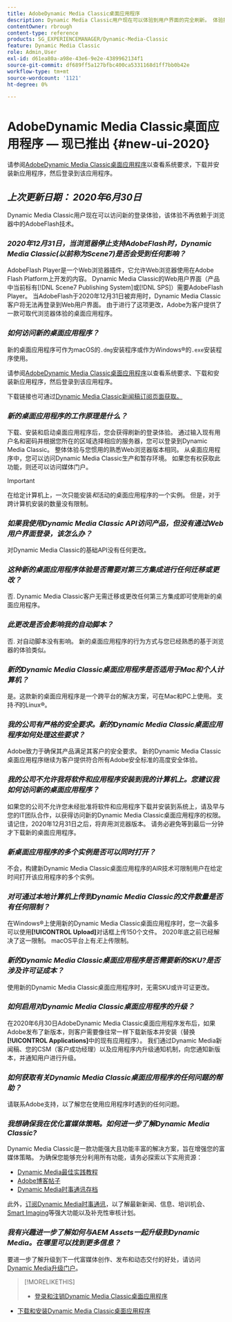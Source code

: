 ```yaml
---
title: AdobeDynamic Media Classic桌面应用程序
description: Dynamic Media Classic用户现在可以体验到用户界面的完全刷新。 体验提供了包含重要资源链接的更新登录，此更新不再依赖于浏览器中的AdobeFlash技术。
contentOwner: rbrough
content-type: reference
products: SG_EXPERIENCEMANAGER/Dynamic-Media-Classic
feature: Dynamic Media Classic
role: Admin,User
exl-id: d61ea80a-a98e-43e6-9e2e-4389962134f1
source-git-commit: df689ff5a127bfbc400ca5331168d1ff7bb0b42e
workflow-type: tm+mt
source-wordcount: '1121'
ht-degree: 0%

---
```


# AdobeDynamic Media Classic桌面应用程序 — 现已推出 {#new-ui-2020}

请参阅[AdobeDynamic Media Classic桌面应用程序](/help/dynamic-media-classic-desktop-app.md)以查看系统要求，下载并安装新应用程序，然后登录到该应用程序。

## _上次更新日期： 2020年6月30日_

Dynamic Media Classic用户现在可以访问新的登录体验，该体验不再依赖于浏览器中的AdobeFlash技术。

### **_2020年12月31日，当浏览器停止支持AdobeFlash时，Dynamic Media Classic(以前称为Scene7)是否会受到任何影响？_**

AdobeFlash Player是一个Web浏览器插件，它允许Web浏览器使用在Adobe Flash Platform上开发的内容。 Dynamic Media Classic的Web用户界面（产品中当前标有[!DNL Scene7 Publishing System]或[!DNL SPS]）需要AdobeFlash Player。 当AdobeFlash于2020年12月31日被弃用时，Dynamic Media Classic客户将无法再登录到Web用户界面。 由于进行了这项更改，Adobe为客户提供了一款可取代浏览器体验的桌面应用程序。

### **_如何访问新的桌面应用程序？_**

新的桌面应用程序可作为macOS的`.dmg`安装程序或作为Windows®的`.exe`安装程序使用。

请参阅[AdobeDynamic Media Classic桌面应用程序](/help/dynamic-media-classic-desktop-app.md)以查看系统要求、下载和安装新应用程序，然后登录到该应用程序。

下载链接也可通过[Dynamic Media Classic新闻稿订阅页面获取。](https://www.adobe.com/subscription/dynamic-media-newsletter.html)

### **_新的桌面应用程序的工作原理是什么？_**

下载、安装和启动桌面应用程序后，您会获得刷新的登录体验。 通过输入现有用户名和密码并根据您所在的区域选择相应的服务器，您可以登录到Dynamic Media Classic。 整体体验与您惯用的熟悉Web浏览器版本相同。 从桌面应用程序中，您可以访问Dynamic Media Classic生产和暂存环境。 如果您有权获取此功能，则还可以访问媒体门户。

>[!IMPORTANT]
>
>在给定计算机上，一次只能安装&#x200B;*和*&#x200B;活动的桌面应用程序的一个实例。 但是，对于跨计算机安装的数量没有限制。

### **_如果我使用Dynamic Media Classic API访问产品，但没有通过Web用户界面登录，该怎么办？_**

对Dynamic Media Classic的基础API没有任何更改。

### **_这种新的桌面应用程序体验是否需要对第三方集成进行任何迁移或更改？_**

否. Dynamic Media Classic客户无需迁移或更改任何第三方集成即可使用新的桌面应用程序。

### **_此更改是否会影响我的自动脚本？_**

否. 对自动脚本没有影响。 新的桌面应用程序的行为方式与您已经熟悉的基于浏览器的体验类似。

### **_新的Dynamic Media Classic桌面应用程序是否适用于Mac和个人计算机？_**

是。这款新的桌面应用程序是一个跨平台的解决方案，可在Mac和PC上使用。 支持&#x200B;*不*&#x200B;的Linux®。

### **_我的公司有严格的安全要求。新的Dynamic Media Classic桌面应用程序如何处理这些要求？_**

Adobe致力于确保其产品满足其客户的安全要求。 新的Dynamic Media Classic桌面应用程序继续为客户提供符合所有Adobe安全标准的高度安全体验。

### **_我的公司不允许我将软件和应用程序安装到我的计算机上。您建议我如何访问新的桌面应用程序？_**

如果您的公司不允许您未经批准将软件和应用程序下载并安装到系统上，请及早与您的IT团队合作，以获得访问新的Dynamic Media Classic桌面应用程序的权限。 请记住，2020年12月31日之后，将弃用浏览器版本。 请务必避免等到最后一分钟才下载新的桌面应用程序。

### **_新桌面应用程序的多个实例是否可以同时打开？_**

不会，构建新Dynamic Media Classic桌面应用程序的AIR技术可限制用户在给定时间打开该应用程序的多个实例。

### **_对可通过本地计算机上传到Dynamic Media Classic的文件数量是否有任何限制？_**

在Windows®上使用新的Dynamic Media Classic桌面应用程序时，您一次最多可以使用&#x200B;**[!UICONTROL Upload]**&#x200B;对话框上传150个文件。 2020年底之前已经解决了这一限制。 macOS平台上有&#x200B;*无*&#x200B;上传限制。

### **_新的Dynamic Media Classic桌面应用程序是否需要新的SKU?是否涉及许可证成本？_**

使用新的Dynamic Media Classic桌面应用程序时，无需SKU或许可证更改。

### **_如何启用对Dynamic Media Classic桌面应用程序的升级？_**

在2020年6月30日AdobeDynamic Media Classic桌面应用程序发布后，如果Adobe发布了新版本，则客户需要像往常一样下载新版本并安装（替换&#x200B;**[!UICONTROL Applications]**&#x200B;中的现有应用程序）。 我们通过Dynamic Media新闻稿、您的CSM（客户成功经理）以及应用程序内升级通知机制，向您通知新版本，并通知用户进行升级。

### **_如何获取有关Dynamic Media Classic桌面应用程序的任何问题的帮助？_**

请联系Adobe支持，以了解您在使用应用程序时遇到的任何问题。

### **_我想确保我在优化富媒体策略。如何进一步了解Dynamic Media Classic?_**

Dynamic Media Classic是一款功能强大且功能丰富的解决方案，旨在增强您的富媒体策略。 为确保您能够充分利用所有功能，请务必探索以下实用资源：

* [Dynamic Media最佳实践教程](https://experienceleague.adobe.com/docs/experience-manager-learn/dynamic-media-classic-tutorial/overview.html)
* [Adobe博客帖子](https://blog.adobe.com/)<!-- (https://blog.adobe.com/tag/dynamic-media/) -->
* [Dynamic Media时事通讯存档](https://experienceleague.adobe.com/docs/dynamic-media-classic/using/dynamic-media-newsletter.html)

此外，[订阅Dynamic Media时事通讯](https://www.adobe.com/subscription/dynamic-media-newsletter.html)，以了解最新新闻、信息、培训机会、[Smart Imaging](https://experienceleague.adobe.com/docs/experience-manager-65/assets/dynamic/imaging-faq.html#dynamic)等强大功能以及补充性审核计划。

### **_我有兴趣进一步了解如何与AEM Assets一起升级到Dynamic Media。在哪里可以找到更多信息？_**

要进一步了解升级到下一代富媒体创作、发布和动态交付的好处，请访问[Dynamic Media升级门户](http://exploreadobe.com/dynamic-media-upgrade/)。

>[!MORELIKETHIS]
>
>* [登录和注销Dynamic Media Classic桌面应用程序](/help/signing-out.md)
* [下载和安装Dynamic Media Classic桌面应用程序](/help/dynamic-media-classic-desktop-app.md)



<!-- SAVE - OLD LINK TO BEST PRACTICES GUIDE IN PDF https://www.adobe.com/content/dam/www/us/en/marketing/experience-manager-assets/dynamic-media/adobe-dynamic-media-classic-best-practices-guide.pdf -->
